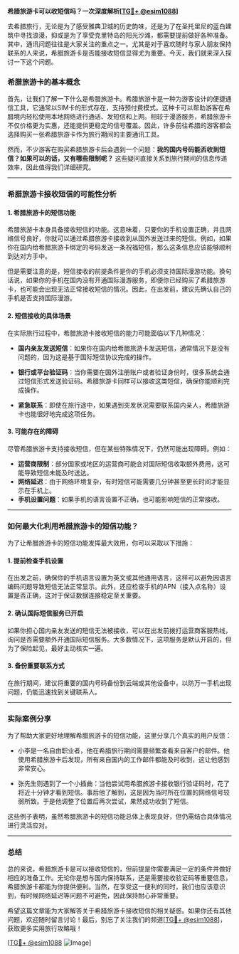 **希腊旅游卡可以收短信吗？一次深度解析[[TG💪+ @esim1088](https://t.me/s/esim1088)]**

去希腊旅行，无论是为了感受雅典卫城的历史韵味，还是为了在圣托里尼的蓝白建筑中寻找浪漫，抑或是为了享受克里特岛的阳光沙滩，都需要提前做好各种准备。其中，通讯问题往往是大家关注的重点之一。尤其是对于喜欢随时与家人朋友保持联系的人来说，希腊旅游卡是否能接收短信显得尤为重要。今天，我们就来深入探讨一下这个问题。

### 希腊旅游卡的基本概念

首先，让我们了解一下什么是希腊旅游卡。希腊旅游卡是一种为游客设计的便捷通信工具，它通常以SIM卡的形式存在，支持预付费模式。这种卡可以帮助游客在希腊境内轻松使用本地网络进行通话、发短信和上网。相较于漫游服务，希腊旅游卡不仅价格更为实惠，还能提供更稳定的信号覆盖。因此，许多前往希腊的游客都会选择购买一张希腊旅游卡作为旅行期间的主要通讯工具。

然而，不少游客在购买希腊旅游卡后会遇到一个问题：**我的国内号码能否收到短信？如果可以的话，又有哪些限制呢？** 这些疑问直接关系到旅行期间的信息传递效率，因此值得我们详细研究。

---

### 希腊旅游卡接收短信的可能性分析

#### 1. **希腊旅游卡的短信功能**
希腊旅游卡本身具备接收短信的功能。这意味着，只要你的手机设置正确，并且网络信号良好，你就可以通过希腊旅游卡接收到从国外发送过来的短信。例如，如果你在国内给希腊旅游卡绑定的号码发送一条祝福短信，那么这条信息应该能够顺利到达对方手中。

但是需要注意的是，短信接收的前提条件是你的手机必须支持国际漫游功能。换句话说，如果你的手机在国内没有开通国际漫游服务，即便你已经购买了希腊旅游卡，也可能会出现无法正常接收短信的情况。因此，在出发前，建议先确认自己的手机是否支持国际漫游。

#### 2. **短信接收的具体场景**
在实际旅行过程中，希腊旅游卡接收短信的能力可能面临以下几种情况：

- **国内亲友发送短信**：如果你在国内给希腊旅游卡发送短信，通常情况下是没有问题的，因为这是基于国际短信协议完成的操作。
  
- **银行或平台验证码**：当你需要在国外注册账户或者验证身份时，很多系统会通过短信形式发送验证码。希腊旅游卡同样可以接收这类短信，确保你能顺利完成操作。

- **紧急联系**：即使在旅行途中，如果遇到突发状况需要联系国内亲人，希腊旅游卡也能很好地完成这项任务。

#### 3. **可能存在的障碍**
尽管希腊旅游卡支持接收短信，但在某些特殊情况下，仍然可能出现障碍。例如：
- **运营商限制**：部分国家或地区的运营商可能会对国际短信收取额外费用，这可能导致短信未能及时送达。
- **网络延迟**：由于网络环境复杂，有时短信可能需要几分钟甚至更长时间才能显示在手机上。
- **手机设置问题**：如果手机的语言设置不正确，也可能影响短信的正常接收。

---

### 如何最大化利用希腊旅游卡的短信功能？

为了让希腊旅游卡的短信功能发挥最大效用，你可以采取以下措施：

#### 1. 提前检查手机设置
在出发之前，确保你的手机语言设置为英文或其他通用语言，这样可以避免因语言编码问题导致短信无法正常显示。此外，还应检查手机的APN（接入点名称）设置是否正确，这对于保证数据连接稳定至关重要。

#### 2. 确认国际短信服务已开启
如果你担心国内亲友发送的短信无法被接收，可以在出发前拨打运营商客服热线，询问是否需要额外开通国际短信服务。大多数情况下，这项服务是默认开启的，但为了保险起见，最好主动核实一遍。

#### 3. 备份重要联系方式
在旅行期间，建议将重要的国内号码备份到云端或其他设备中，以防万一手机出现问题，仍能迅速找到关键联系人。

---

### 实际案例分享

为了帮助大家更好地理解希腊旅游卡的短信功能，这里分享几个真实的用户反馈：

- 小李是一名自由职业者，他在希腊旅行期间需要频繁查看来自客户的邮件。他使用希腊旅游卡后发现，所有来自国内的工作邮件都能及时收到，这让他感到非常安心。
  
- 张先生则遇到了一个小插曲：当他尝试用希腊旅游卡接收银行验证码时，花了将近十分钟才看到短信。事后他了解到，这是因为当时所在位置的网络信号较弱所致。于是他调整了位置后再次尝试，果然成功收到了短信。

这些例子表明，虽然希腊旅游卡的短信功能总体上表现良好，但仍需结合具体情况进行灵活应对。

---

### 总结

总的来说，希腊旅游卡是可以接收短信的，但前提是你需要满足一定的条件并做好相应的准备工作。无论你是想与国内保持联系，还是需要接收验证码等重要信息，希腊旅游卡都能为你提供便利。当然，在享受这一便利的同时，我们也应该意识到，有时候网络延迟等问题不可避免，因此保持耐心非常重要。

希望这篇文章能为大家解答关于希腊旅游卡接收短信的相关疑惑。如果你还有其他问题，欢迎随时留言讨论！最后，别忘了关注我们的频道[[TG💪+ @esim1088](https://t.me/s/esim1088)]，获取更多实用旅行攻略哦！

[[TG💪+ @esim1088](https://t.me/s/esim1088) ![Image](https://i.postimg.cc/4NQfJmqS/Snipaste-2025-05-13-00-14-12.png)]